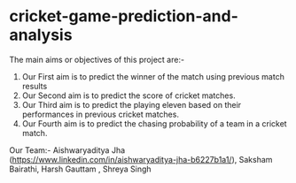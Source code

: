 # cricket-game-prediction-and-analysis

The main aims or objectives of this project are:-
1.  Our First aim is to predict the winner of the match using previous match results
2.  Our Second aim is to predict the score of cricket matches.
3.  Our Third aim is to predict the playing eleven based on their performances in previous cricket matches.
4.  Our Fourth aim is to predict the chasing probability of a team in a cricket match.

Our Team:- Aishwaryaditya Jha (https://www.linkedin.com/in/aishwaryaditya-jha-b6227b1a1/),
           Saksham Bairathi,
           Harsh Gauttam ,
           Shreya Singh
